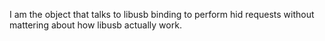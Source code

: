 I am the object that talks to libusb binding to perform hid requests without mattering about how libusb actually work.